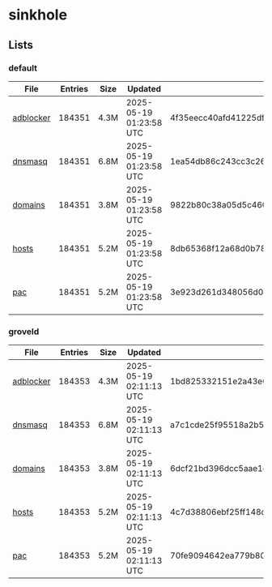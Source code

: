 # sinkhole

## Lists

### default

|File|Entries|Size|Updated|Hash|
|-|-|-|-|-|
|[adblocker](https://raw.githubusercontent.com/groveld/sinkhole/lists/default/adblocker.txt)|184351|4.3M|2025-05-19 01:23:58 UTC|4f35eecc40afd41225df3b1ed98d1139647435598b412f7699a3886795d72e9d|
|[dnsmasq](https://raw.githubusercontent.com/groveld/sinkhole/lists/default/dnsmasq.txt)|184351|6.8M|2025-05-19 01:23:58 UTC|1ea54db86c243cc3c267c08ecf7231e408e4067b127aa0323e1f77d5f17e28c4|
|[domains](https://raw.githubusercontent.com/groveld/sinkhole/lists/default/domains.txt)|184351|3.8M|2025-05-19 01:23:58 UTC|9822b80c38a05d5c4608eb3f26ed4c8e97dc8aa4ea8503c9a4a207dca49bb70a|
|[hosts](https://raw.githubusercontent.com/groveld/sinkhole/lists/default/hosts.txt)|184351|5.2M|2025-05-19 01:23:58 UTC|8db65368f12a68d0b787f6e43dc3245820c18f59ab434a67daf5b8db7ba8a402|
|[pac](https://raw.githubusercontent.com/groveld/sinkhole/lists/default/pac.txt)|184351|5.2M|2025-05-19 01:23:58 UTC|3e923d261d348056d043b94b827ffbf716b366a29589a89370168f35f4e81893|

### groveld

|File|Entries|Size|Updated|Hash|
|-|-|-|-|-|
|[adblocker](https://raw.githubusercontent.com/groveld/sinkhole/lists/groveld/adblocker.txt)|184353|4.3M|2025-05-19 02:11:13 UTC|1bd825332151e2a43e6af79dead8e52627aee80cb8b017680eaaaddecc36a5ab|
|[dnsmasq](https://raw.githubusercontent.com/groveld/sinkhole/lists/groveld/dnsmasq.txt)|184353|6.8M|2025-05-19 02:11:13 UTC|a7c1cde25f95518a2b531eb9638e62bcdc9fdb3864b85fca5e7e9330ebd5eb48|
|[domains](https://raw.githubusercontent.com/groveld/sinkhole/lists/groveld/domains.txt)|184353|3.8M|2025-05-19 02:11:13 UTC|6dcf21bd396dcc5aae1c1216bcc82ffc7bf223428feac242c95ac849cbbde005|
|[hosts](https://raw.githubusercontent.com/groveld/sinkhole/lists/groveld/hosts.txt)|184353|5.2M|2025-05-19 02:11:13 UTC|4c7d38806ebf25ff148c08b79cc14be571014c76e8c89d95f9fa92b4a780b964|
|[pac](https://raw.githubusercontent.com/groveld/sinkhole/lists/groveld/pac.txt)|184353|5.2M|2025-05-19 02:11:13 UTC|70fe9094642ea779b80fd07641e67f4af806294c503ad52137fc09fd764d41f9|
